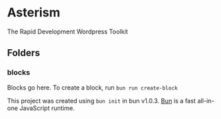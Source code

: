 # Asterism
The Rapid Development Wordpress Toolkit

## Folders

### blocks
Blocks go here. To create a block, run `bun run create-block`

This project was created using `bun init` in bun v1.0.3. [Bun](https://bun.sh) is a fast all-in-one JavaScript runtime.
